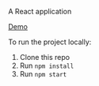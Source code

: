 A React application

[Demo](https://caitygossland.github.io/robofriends/)

To run the project locally:
1. Clone this repo
2. Run `npm install`
3. Run `npm start`
